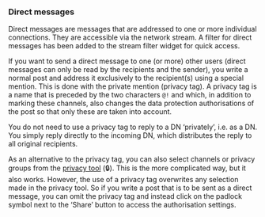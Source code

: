### Direct messages 

Direct messages are messages that are addressed to one or more individual connections. They are accessible via the network stream. A filter for direct messages has been added to the stream filter widget for quick access.

If you want to send a direct message to one (or more) other users (direct messages can only be read by the recipients and the sender), you write a normal post and address it exclusively to the recipient(s) using a special mention. This is done with the private mention (privacy tag). A privacy tag is a name that is preceded by the two characters `@!` and which, in addition to marking these channels, also changes the data protection authorisations of the post so that only these are taken into account.

You do not need to use a privacy tag to reply to a DN ‘privately’, i.e. as a DN. You simply reply directly to the incoming DN, which distributes the reply to all original recipients.

As an alternative to the privacy tag, you can also select channels or privacy groups from the [privacy tool](permissions_content.md) (🔒). This is the more complicated way, but it also works. However, the use of a privacy tag overwrites any selection made in the privacy tool. So if you write a post that is to be sent as a direct message, you can omit the privacy tag and instead click on the padlock symbol next to the ‘Share’ button to access the authorisation settings.